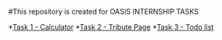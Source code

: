 #This repository is created for OASIS INTERNSHIP TASKS

*[Task 1 - Calculator](https://gauravv001.github.io/OIBGRIP/LEVEL2-Task1-Calculator/)
*[Task 2 - Tribute Page](https://gauravv001.github.io/OIBGRIP/LEVEL2-Task3-Todo%20list/)
*[Task 3 - Todo list](https://gauravv001.github.io/OIBGRIP/LEVEL2-Task2-Tribute%20page/)
